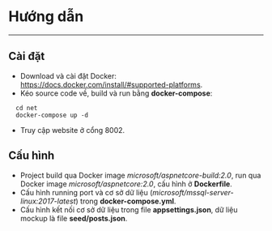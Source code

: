# Hướng dẫn
----

## Cài đặt
- Download và cài đặt Docker: https://docs.docker.com/install/#supported-platforms.
- Kéo source code về, build và run bằng **docker-compose**:
```
  cd net
  docker-compose up -d
```
- Truy cập website ở cổng 8002.

## Cấu hình
- Project build qua Docker image *microsoft/aspnetcore-build:2.0*, run qua Docker image *microsoft/aspnetcore:2.0*, cấu hình ở **Dockerfile**.
- Cấu hình running port và cơ sở dữ liệu (*microsoft/mssql-server-linux:2017-latest*) trong **docker-compose.yml**.
- Cấu hình kết nối cơ sở dữ liệu trong file **appsettings.json**, dữ liệu mockup là file **seed/posts.json**.
